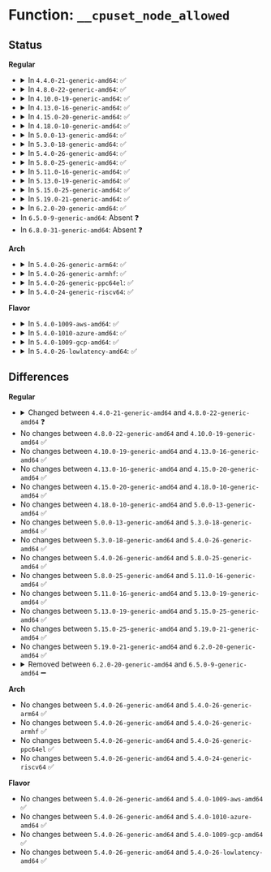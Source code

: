 # Function: <code>__cpuset_node_allowed</code>

## Status
<b>Regular</b>
<ul>
<li>
<details>
<summary>In <code>4.4.0-21-generic-amd64</code>: ✅</summary>

```c
int __cpuset_node_allowed(int node, gfp_t gfp_mask)
```

```json
{
  "name": "__cpuset_node_allowed",
  "collision_type": "Unique Global",
  "inline_type": "No",
  "funcs": [
    {
      "addr": 18446744071580014352,
      "name": "__cpuset_node_allowed",
      "external": true,
      "loc": "kernel/cpuset.c:2527",
      "file": "kernel/cpuset.c",
      "inline": "seen, unknown",
      "caller_inline": [],
      "caller_func": [
        "mm/page_alloc.c:get_page_from_freelist",
        "mm/vmscan.c:wakeup_kswapd",
        "mm/vmscan.c:do_try_to_free_pages",
        "mm/hugetlb.c:alloc_huge_page",
        "mm/slub.c:___slab_alloc"
      ]
    }
  ],
  "symbols": [
    {
      "addr": 18446744071580014352,
      "name": "__cpuset_node_allowed",
      "section": ".text",
      "bind": "STB_GLOBAL",
      "size": 215
    }
  ]
}
```
</details>
</li>
<li>
<details>
<summary>In <code>4.8.0-22-generic-amd64</code>: ✅</summary>

```c
bool __cpuset_node_allowed(int node, gfp_t gfp_mask)
```

```json
{
  "name": "__cpuset_node_allowed",
  "collision_type": "Unique Global",
  "inline_type": "No",
  "funcs": [
    {
      "addr": 18446744071580046768,
      "name": "__cpuset_node_allowed",
      "external": true,
      "loc": "kernel/cpuset.c:2548",
      "file": "kernel/cpuset.c",
      "inline": "seen, unknown",
      "caller_inline": [],
      "caller_func": [
        "mm/page_alloc.c:get_page_from_freelist",
        "mm/vmscan.c:wakeup_kswapd",
        "mm/vmscan.c:do_try_to_free_pages",
        "mm/hugetlb.c:alloc_huge_page",
        "mm/slub.c:___slab_alloc"
      ]
    }
  ],
  "symbols": [
    {
      "addr": 18446744071580046768,
      "name": "__cpuset_node_allowed",
      "section": ".text",
      "bind": "STB_GLOBAL",
      "size": 246
    }
  ]
}
```
</details>
</li>
<li>
<details>
<summary>In <code>4.10.0-19-generic-amd64</code>: ✅</summary>

```c
bool __cpuset_node_allowed(int node, gfp_t gfp_mask)
```

```json
{
  "name": "__cpuset_node_allowed",
  "collision_type": "Unique Global",
  "inline_type": "No",
  "funcs": [
    {
      "addr": 18446744071580086176,
      "name": "__cpuset_node_allowed",
      "external": true,
      "loc": "kernel/cpuset.c:2548",
      "file": "kernel/cpuset.c",
      "inline": "seen, unknown",
      "caller_inline": [],
      "caller_func": [
        "mm/page_alloc.c:get_page_from_freelist",
        "mm/vmscan.c:wakeup_kswapd",
        "mm/vmscan.c:do_try_to_free_pages",
        "mm/hugetlb.c:alloc_huge_page",
        "mm/slub.c:___slab_alloc"
      ]
    }
  ],
  "symbols": [
    {
      "addr": 18446744071580086176,
      "name": "__cpuset_node_allowed",
      "section": ".text",
      "bind": "STB_GLOBAL",
      "size": 234
    }
  ]
}
```
</details>
</li>
<li>
<details>
<summary>In <code>4.13.0-16-generic-amd64</code>: ✅</summary>

```c
bool __cpuset_node_allowed(int node, gfp_t gfp_mask)
```

```json
{
  "name": "__cpuset_node_allowed",
  "collision_type": "Unique Global",
  "inline_type": "No",
  "funcs": [
    {
      "addr": 18446744071580091952,
      "name": "__cpuset_node_allowed",
      "external": true,
      "loc": "kernel/cgroup/cpuset.c:2548",
      "file": "kernel/cgroup/cpuset.c",
      "inline": "seen, unknown",
      "caller_inline": [],
      "caller_func": [
        "mm/page_alloc.c:get_page_from_freelist",
        "mm/vmscan.c:wakeup_kswapd",
        "mm/vmscan.c:do_try_to_free_pages",
        "mm/hugetlb.c:dequeue_huge_page_nodemask",
        "mm/slub.c:___slab_alloc"
      ]
    }
  ],
  "symbols": [
    {
      "addr": 18446744071580091952,
      "name": "__cpuset_node_allowed",
      "section": ".text",
      "bind": "STB_GLOBAL",
      "size": 222
    }
  ]
}
```
</details>
</li>
<li>
<details>
<summary>In <code>4.15.0-20-generic-amd64</code>: ✅</summary>

```c
bool __cpuset_node_allowed(int node, gfp_t gfp_mask)
```

```json
{
  "name": "__cpuset_node_allowed",
  "collision_type": "Unique Global",
  "inline_type": "No",
  "funcs": [
    {
      "addr": 18446744071580144992,
      "name": "__cpuset_node_allowed",
      "external": true,
      "loc": "kernel/cgroup/cpuset.c:2552",
      "file": "kernel/cgroup/cpuset.c",
      "inline": "seen, unknown",
      "caller_inline": [],
      "caller_func": [
        "mm/page_alloc.c:get_page_from_freelist",
        "mm/vmscan.c:wakeup_kswapd",
        "mm/vmscan.c:do_try_to_free_pages",
        "mm/hugetlb.c:dequeue_huge_page_nodemask",
        "mm/slub.c:___slab_alloc"
      ]
    }
  ],
  "symbols": [
    {
      "addr": 18446744071580144992,
      "name": "__cpuset_node_allowed",
      "section": ".text",
      "bind": "STB_GLOBAL",
      "size": 222
    }
  ]
}
```
</details>
</li>
<li>
<details>
<summary>In <code>4.18.0-10-generic-amd64</code>: ✅</summary>

```c
bool __cpuset_node_allowed(int node, gfp_t gfp_mask)
```

```json
{
  "name": "__cpuset_node_allowed",
  "collision_type": "Unique Global",
  "inline_type": "No",
  "funcs": [
    {
      "addr": 18446744071580204672,
      "name": "__cpuset_node_allowed",
      "external": true,
      "loc": "kernel/cgroup/cpuset.c:2553",
      "file": "kernel/cgroup/cpuset.c",
      "inline": "seen, unknown",
      "caller_inline": [],
      "caller_func": [
        "mm/page_alloc.c:get_page_from_freelist",
        "mm/vmscan.c:wakeup_kswapd",
        "mm/vmscan.c:do_try_to_free_pages",
        "mm/hugetlb.c:dequeue_huge_page_nodemask",
        "mm/slub.c:___slab_alloc"
      ]
    }
  ],
  "symbols": [
    {
      "addr": 18446744071580204672,
      "name": "__cpuset_node_allowed",
      "section": ".text",
      "bind": "STB_GLOBAL",
      "size": 240
    }
  ]
}
```
</details>
</li>
<li>
<details>
<summary>In <code>5.0.0-13-generic-amd64</code>: ✅</summary>

```c
bool __cpuset_node_allowed(int node, gfp_t gfp_mask)
```

```json
{
  "name": "__cpuset_node_allowed",
  "collision_type": "Unique Global",
  "inline_type": "No",
  "funcs": [
    {
      "addr": 18446744071580256976,
      "name": "__cpuset_node_allowed",
      "external": true,
      "loc": "kernel/cgroup/cpuset.c:3361",
      "file": "kernel/cgroup/cpuset.c",
      "inline": "seen, unknown",
      "caller_inline": [],
      "caller_func": [
        "mm/page_alloc.c:get_page_from_freelist",
        "mm/vmscan.c:wakeup_kswapd",
        "mm/vmscan.c:do_try_to_free_pages",
        "mm/hugetlb.c:dequeue_huge_page_nodemask",
        "mm/slub.c:___slab_alloc"
      ]
    }
  ],
  "symbols": [
    {
      "addr": 18446744071580256976,
      "name": "__cpuset_node_allowed",
      "section": ".text",
      "bind": "STB_GLOBAL",
      "size": 240
    }
  ]
}
```
</details>
</li>
<li>
<details>
<summary>In <code>5.3.0-18-generic-amd64</code>: ✅</summary>

```c
bool __cpuset_node_allowed(int node, gfp_t gfp_mask)
```

```json
{
  "name": "__cpuset_node_allowed",
  "collision_type": "Unique Global",
  "inline_type": "No",
  "funcs": [
    {
      "addr": 18446744071580307904,
      "name": "__cpuset_node_allowed",
      "external": true,
      "loc": "kernel/cgroup/cpuset.c:3329",
      "file": "kernel/cgroup/cpuset.c",
      "inline": "seen, unknown",
      "caller_inline": [],
      "caller_func": [
        "mm/vmscan.c:wakeup_kswapd",
        "mm/vmscan.c:do_try_to_free_pages",
        "mm/page_alloc.c:get_page_from_freelist",
        "mm/hugetlb.c:dequeue_huge_page_nodemask",
        "mm/slub.c:___slab_alloc"
      ]
    }
  ],
  "symbols": [
    {
      "addr": 18446744071580307904,
      "name": "__cpuset_node_allowed",
      "section": ".text",
      "bind": "STB_GLOBAL",
      "size": 216
    }
  ]
}
```
</details>
</li>
<li>
<details>
<summary>In <code>5.4.0-26-generic-amd64</code>: ✅</summary>

```c
bool __cpuset_node_allowed(int node, gfp_t gfp_mask)
```

```json
{
  "name": "__cpuset_node_allowed",
  "collision_type": "Unique Global",
  "inline_type": "No",
  "funcs": [
    {
      "addr": 18446744071580356768,
      "name": "__cpuset_node_allowed",
      "external": true,
      "loc": "kernel/cgroup/cpuset.c:3417",
      "file": "kernel/cgroup/cpuset.c",
      "inline": "seen, unknown",
      "caller_inline": [],
      "caller_func": [
        "mm/vmscan.c:wakeup_kswapd",
        "mm/vmscan.c:do_try_to_free_pages",
        "mm/page_alloc.c:get_page_from_freelist",
        "mm/hugetlb.c:dequeue_huge_page_nodemask",
        "mm/slub.c:___slab_alloc"
      ]
    }
  ],
  "symbols": [
    {
      "addr": 18446744071580356768,
      "name": "__cpuset_node_allowed",
      "section": ".text",
      "bind": "STB_GLOBAL",
      "size": 226
    }
  ]
}
```
</details>
</li>
<li>
<details>
<summary>In <code>5.8.0-25-generic-amd64</code>: ✅</summary>

```c
bool __cpuset_node_allowed(int node, gfp_t gfp_mask)
```

```json
{
  "name": "__cpuset_node_allowed",
  "collision_type": "Unique Global",
  "inline_type": "No",
  "funcs": [
    {
      "addr": 18446744071580429744,
      "name": "__cpuset_node_allowed",
      "external": true,
      "loc": "kernel/cgroup/cpuset.c:3419",
      "file": "kernel/cgroup/cpuset.c",
      "inline": "seen, unknown",
      "caller_inline": [],
      "caller_func": [
        "mm/oom_kill.c:constrained_alloc",
        "mm/vmscan.c:wakeup_kswapd",
        "mm/vmscan.c:shrink_zones",
        "mm/page_alloc.c:get_page_from_freelist",
        "mm/hugetlb.c:dequeue_huge_page_nodemask",
        "mm/slub.c:get_any_partial"
      ]
    }
  ],
  "symbols": [
    {
      "addr": 18446744071580429744,
      "name": "__cpuset_node_allowed",
      "section": ".text",
      "bind": "STB_GLOBAL",
      "size": 234
    }
  ]
}
```
</details>
</li>
<li>
<details>
<summary>In <code>5.11.0-16-generic-amd64</code>: ✅</summary>

```c
bool __cpuset_node_allowed(int node, gfp_t gfp_mask)
```

```json
{
  "name": "__cpuset_node_allowed",
  "collision_type": "Unique Global",
  "inline_type": "No",
  "funcs": [
    {
      "addr": 18446744071580417296,
      "name": "__cpuset_node_allowed",
      "external": true,
      "loc": "kernel/cgroup/cpuset.c:3442",
      "file": "kernel/cgroup/cpuset.c",
      "inline": "seen, unknown",
      "caller_inline": [],
      "caller_func": [
        "mm/oom_kill.c:constrained_alloc",
        "mm/vmscan.c:wakeup_kswapd",
        "mm/vmscan.c:shrink_zones",
        "mm/page_alloc.c:get_page_from_freelist",
        "mm/hugetlb.c:dequeue_huge_page_nodemask",
        "mm/slub.c:get_any_partial"
      ]
    }
  ],
  "symbols": [
    {
      "addr": 18446744071580417296,
      "name": "__cpuset_node_allowed",
      "section": ".text",
      "bind": "STB_GLOBAL",
      "size": 248
    }
  ]
}
```
</details>
</li>
<li>
<details>
<summary>In <code>5.13.0-19-generic-amd64</code>: ✅</summary>

```c
bool __cpuset_node_allowed(int node, gfp_t gfp_mask)
```

```json
{
  "name": "__cpuset_node_allowed",
  "collision_type": "Unique Global",
  "inline_type": "No",
  "funcs": [
    {
      "addr": 18446744071580420080,
      "name": "__cpuset_node_allowed",
      "external": true,
      "loc": "kernel/cgroup/cpuset.c:3442",
      "file": "kernel/cgroup/cpuset.c",
      "inline": "seen, unknown",
      "caller_inline": [],
      "caller_func": [
        "mm/oom_kill.c:constrained_alloc",
        "mm/vmscan.c:wakeup_kswapd",
        "mm/vmscan.c:do_try_to_free_pages",
        "mm/page_alloc.c:__alloc_pages_bulk",
        "mm/page_alloc.c:get_page_from_freelist",
        "mm/hugetlb.c:dequeue_huge_page_nodemask",
        "mm/slub.c:get_any_partial"
      ]
    }
  ],
  "symbols": [
    {
      "addr": 18446744071580420080,
      "name": "__cpuset_node_allowed",
      "section": ".text",
      "bind": "STB_GLOBAL",
      "size": 248
    }
  ]
}
```
</details>
</li>
<li>
<details>
<summary>In <code>5.15.0-25-generic-amd64</code>: ✅</summary>

```c
bool __cpuset_node_allowed(int node, gfp_t gfp_mask)
```

```json
{
  "name": "__cpuset_node_allowed",
  "collision_type": "Unique Global",
  "inline_type": "No",
  "funcs": [
    {
      "addr": 18446744071580583392,
      "name": "__cpuset_node_allowed",
      "external": true,
      "loc": "kernel/cgroup/cpuset.c:3524",
      "file": "kernel/cgroup/cpuset.c",
      "inline": "seen, unknown",
      "caller_inline": [],
      "caller_func": [
        "mm/oom_kill.c:constrained_alloc",
        "mm/vmscan.c:wakeup_kswapd",
        "mm/vmscan.c:do_try_to_free_pages",
        "mm/page_alloc.c:__alloc_pages_bulk",
        "mm/page_alloc.c:get_page_from_freelist",
        "mm/hugetlb.c:dequeue_huge_page_nodemask",
        "mm/slub.c:get_any_partial"
      ]
    }
  ],
  "symbols": [
    {
      "addr": 18446744071580583392,
      "name": "__cpuset_node_allowed",
      "section": ".text",
      "bind": "STB_GLOBAL",
      "size": 248
    }
  ]
}
```
</details>
</li>
<li>
<details>
<summary>In <code>5.19.0-21-generic-amd64</code>: ✅</summary>

```c
bool __cpuset_node_allowed(int node, gfp_t gfp_mask)
```

```json
{
  "name": "__cpuset_node_allowed",
  "collision_type": "Unique Global",
  "inline_type": "No",
  "funcs": [
    {
      "addr": 18446744071580784480,
      "name": "__cpuset_node_allowed",
      "external": true,
      "loc": "kernel/cgroup/cpuset.c:3570",
      "file": "kernel/cgroup/cpuset.c",
      "inline": "seen, unknown",
      "caller_inline": [],
      "caller_func": [
        "mm/oom_kill.c:constrained_alloc",
        "mm/vmscan.c:wakeup_kswapd",
        "mm/page_alloc.c:__alloc_pages_bulk",
        "mm/page_alloc.c:get_page_from_freelist",
        "mm/hugetlb.c:dequeue_huge_page_nodemask",
        "mm/slub.c:get_any_partial"
      ]
    }
  ],
  "symbols": [
    {
      "addr": 18446744071580784480,
      "name": "__cpuset_node_allowed",
      "section": ".text",
      "bind": "STB_GLOBAL",
      "size": 261
    }
  ]
}
```
</details>
</li>
<li>
<details>
<summary>In <code>6.2.0-20-generic-amd64</code>: ✅</summary>

```c
bool __cpuset_node_allowed(int node, gfp_t gfp_mask)
```

```json
{
  "name": "__cpuset_node_allowed",
  "collision_type": "Unique Global",
  "inline_type": "No",
  "funcs": [
    {
      "addr": 18446744071581068160,
      "name": "__cpuset_node_allowed",
      "external": true,
      "loc": "kernel/cgroup/cpuset.c:3875",
      "file": "kernel/cgroup/cpuset.c",
      "inline": "seen, unknown",
      "caller_inline": [],
      "caller_func": [
        "mm/oom_kill.c:constrained_alloc",
        "mm/vmscan.c:wakeup_kswapd",
        "mm/page_alloc.c:__alloc_pages_bulk",
        "mm/page_alloc.c:get_page_from_freelist",
        "mm/hugetlb.c:dequeue_huge_page_nodemask",
        "mm/slub.c:get_any_partial"
      ]
    }
  ],
  "symbols": [
    {
      "addr": 18446744071581068160,
      "name": "__cpuset_node_allowed",
      "section": ".text",
      "bind": "STB_GLOBAL",
      "size": 261
    }
  ]
}
```
</details>
</li>
<li>
In <code>6.5.0-9-generic-amd64</code>: Absent ❓
</li>
<li>
In <code>6.8.0-31-generic-amd64</code>: Absent ❓
</li>
</ul>
<b>Arch</b>
<ul>
<li>
<details>
<summary>In <code>5.4.0-26-generic-arm64</code>: ✅</summary>

```c
bool __cpuset_node_allowed(int node, gfp_t gfp_mask)
```

```json
{
  "name": "__cpuset_node_allowed",
  "collision_type": "Unique Global",
  "inline_type": "No",
  "funcs": [
    {
      "addr": 18446603336491615840,
      "name": "__cpuset_node_allowed",
      "external": true,
      "loc": "kernel/cgroup/cpuset.c:3417",
      "file": "kernel/cgroup/cpuset.c",
      "inline": "seen, unknown",
      "caller_inline": [],
      "caller_func": [
        "mm/vmscan.c:wakeup_kswapd",
        "mm/vmscan.c:do_try_to_free_pages",
        "mm/page_alloc.c:get_page_from_freelist",
        "mm/hugetlb.c:dequeue_huge_page_nodemask",
        "mm/slub.c:___slab_alloc"
      ]
    }
  ],
  "symbols": [
    {
      "addr": 18446603336491615840,
      "name": "__cpuset_node_allowed",
      "section": ".text",
      "bind": "STB_GLOBAL",
      "size": 372
    }
  ]
}
```
</details>
</li>
<li>
<details>
<summary>In <code>5.4.0-26-generic-armhf</code>: ✅</summary>

```c
bool __cpuset_node_allowed(int node, gfp_t gfp_mask)
```

```json
{
  "name": "__cpuset_node_allowed",
  "collision_type": "Unique Global",
  "inline_type": "No",
  "funcs": [
    {
      "addr": 3225572652,
      "name": "__cpuset_node_allowed",
      "external": true,
      "loc": "kernel/cgroup/cpuset.c:3417",
      "file": "kernel/cgroup/cpuset.c",
      "inline": "seen, unknown",
      "caller_inline": [],
      "caller_func": [
        "mm/vmscan.c:wakeup_kswapd",
        "mm/vmscan.c:do_try_to_free_pages",
        "mm/page_alloc.c:get_page_from_freelist"
      ]
    }
  ],
  "symbols": [
    {
      "addr": 3225572652,
      "name": "__cpuset_node_allowed",
      "section": ".text",
      "bind": "STB_GLOBAL",
      "size": 268
    }
  ]
}
```
</details>
</li>
<li>
<details>
<summary>In <code>5.4.0-26-generic-ppc64el</code>: ✅</summary>

```c
bool __cpuset_node_allowed(int node, gfp_t gfp_mask)
```

```json
{
  "name": "__cpuset_node_allowed",
  "collision_type": "Unique Global",
  "inline_type": "No",
  "funcs": [
    {
      "addr": 13835058055284608496,
      "name": "__cpuset_node_allowed",
      "external": true,
      "loc": "kernel/cgroup/cpuset.c:3417",
      "file": "kernel/cgroup/cpuset.c",
      "inline": "seen, unknown",
      "caller_inline": [],
      "caller_func": [
        "mm/vmscan.c:wakeup_kswapd",
        "mm/vmscan.c:do_try_to_free_pages",
        "mm/page_alloc.c:get_page_from_freelist",
        "mm/hugetlb.c:dequeue_huge_page_nodemask",
        "mm/slub.c:___slab_alloc"
      ]
    }
  ],
  "symbols": [
    {
      "addr": 13835058055284608496,
      "name": "__cpuset_node_allowed",
      "section": ".text",
      "bind": "STB_GLOBAL",
      "size": 332
    }
  ]
}
```
</details>
</li>
<li>
<details>
<summary>In <code>5.4.0-24-generic-riscv64</code>: ✅</summary>

```c
bool __cpuset_node_allowed(int node, gfp_t gfp_mask)
```

```json
{
  "name": "__cpuset_node_allowed",
  "collision_type": "Unique Global",
  "inline_type": "No",
  "funcs": [
    {
      "addr": 18446743936272017678,
      "name": "__cpuset_node_allowed",
      "external": true,
      "loc": "kernel/cgroup/cpuset.c:3417",
      "file": "kernel/cgroup/cpuset.c",
      "inline": "seen, unknown",
      "caller_inline": [],
      "caller_func": [
        "mm/vmscan.c:wakeup_kswapd",
        "mm/vmscan.c:do_try_to_free_pages",
        "mm/page_alloc.c:get_page_from_freelist"
      ]
    }
  ],
  "symbols": [
    {
      "addr": 18446743936272017678,
      "name": "__cpuset_node_allowed",
      "section": ".text",
      "bind": "STB_GLOBAL",
      "size": 238
    }
  ]
}
```
</details>
</li>
</ul>
<b>Flavor</b>
<ul>
<li>
<details>
<summary>In <code>5.4.0-1009-aws-amd64</code>: ✅</summary>

```c
bool __cpuset_node_allowed(int node, gfp_t gfp_mask)
```

```json
{
  "name": "__cpuset_node_allowed",
  "collision_type": "Unique Global",
  "inline_type": "No",
  "funcs": [
    {
      "addr": 18446744071580325568,
      "name": "__cpuset_node_allowed",
      "external": true,
      "loc": "kernel/cgroup/cpuset.c:3417",
      "file": "kernel/cgroup/cpuset.c",
      "inline": "seen, unknown",
      "caller_inline": [],
      "caller_func": [
        "mm/vmscan.c:wakeup_kswapd",
        "mm/vmscan.c:do_try_to_free_pages",
        "mm/page_alloc.c:get_page_from_freelist",
        "mm/hugetlb.c:dequeue_huge_page_nodemask",
        "mm/slub.c:___slab_alloc"
      ]
    }
  ],
  "symbols": [
    {
      "addr": 18446744071580325568,
      "name": "__cpuset_node_allowed",
      "section": ".text",
      "bind": "STB_GLOBAL",
      "size": 226
    }
  ]
}
```
</details>
</li>
<li>
<details>
<summary>In <code>5.4.0-1010-azure-amd64</code>: ✅</summary>

```c
bool __cpuset_node_allowed(int node, gfp_t gfp_mask)
```

```json
{
  "name": "__cpuset_node_allowed",
  "collision_type": "Unique Global",
  "inline_type": "No",
  "funcs": [
    {
      "addr": 18446744071580272832,
      "name": "__cpuset_node_allowed",
      "external": true,
      "loc": "kernel/cgroup/cpuset.c:3417",
      "file": "kernel/cgroup/cpuset.c",
      "inline": "seen, unknown",
      "caller_inline": [],
      "caller_func": [
        "mm/vmscan.c:wakeup_kswapd",
        "mm/vmscan.c:do_try_to_free_pages",
        "mm/page_alloc.c:get_page_from_freelist",
        "mm/hugetlb.c:dequeue_huge_page_nodemask",
        "mm/slub.c:___slab_alloc"
      ]
    }
  ],
  "symbols": [
    {
      "addr": 18446744071580272832,
      "name": "__cpuset_node_allowed",
      "section": ".text",
      "bind": "STB_GLOBAL",
      "size": 226
    }
  ]
}
```
</details>
</li>
<li>
<details>
<summary>In <code>5.4.0-1009-gcp-amd64</code>: ✅</summary>

```c
bool __cpuset_node_allowed(int node, gfp_t gfp_mask)
```

```json
{
  "name": "__cpuset_node_allowed",
  "collision_type": "Unique Global",
  "inline_type": "No",
  "funcs": [
    {
      "addr": 18446744071580316816,
      "name": "__cpuset_node_allowed",
      "external": true,
      "loc": "kernel/cgroup/cpuset.c:3417",
      "file": "kernel/cgroup/cpuset.c",
      "inline": "seen, unknown",
      "caller_inline": [],
      "caller_func": [
        "mm/vmscan.c:wakeup_kswapd",
        "mm/vmscan.c:do_try_to_free_pages",
        "mm/page_alloc.c:get_page_from_freelist",
        "mm/hugetlb.c:dequeue_huge_page_nodemask",
        "mm/slub.c:___slab_alloc"
      ]
    }
  ],
  "symbols": [
    {
      "addr": 18446744071580316816,
      "name": "__cpuset_node_allowed",
      "section": ".text",
      "bind": "STB_GLOBAL",
      "size": 226
    }
  ]
}
```
</details>
</li>
<li>
<details>
<summary>In <code>5.4.0-26-lowlatency-amd64</code>: ✅</summary>

```c
bool __cpuset_node_allowed(int node, gfp_t gfp_mask)
```

```json
{
  "name": "__cpuset_node_allowed",
  "collision_type": "Unique Global",
  "inline_type": "No",
  "funcs": [
    {
      "addr": 18446744071580371712,
      "name": "__cpuset_node_allowed",
      "external": true,
      "loc": "kernel/cgroup/cpuset.c:3417",
      "file": "kernel/cgroup/cpuset.c",
      "inline": "seen, unknown",
      "caller_inline": [],
      "caller_func": [
        "mm/vmscan.c:wakeup_kswapd",
        "mm/vmscan.c:do_try_to_free_pages",
        "mm/page_alloc.c:get_page_from_freelist",
        "mm/hugetlb.c:dequeue_huge_page_nodemask",
        "mm/slub.c:___slab_alloc"
      ]
    }
  ],
  "symbols": [
    {
      "addr": 18446744071580371712,
      "name": "__cpuset_node_allowed",
      "section": ".text",
      "bind": "STB_GLOBAL",
      "size": 245
    }
  ]
}
```
</details>
</li>
</ul>

## Differences
<b>Regular</b>
<ul>
<li>
<details>
<summary>Changed between <code>4.4.0-21-generic-amd64</code> and <code>4.8.0-22-generic-amd64</code> ❓</summary>
<ul>
<li>
<b>Return type changed. </b>
<code>int</code> ➡️ <code>bool</code>
</li>
</ul>
</details>
</li>
<li>
No changes between <code>4.8.0-22-generic-amd64</code> and <code>4.10.0-19-generic-amd64</code> ✅
</li>
<li>
No changes between <code>4.10.0-19-generic-amd64</code> and <code>4.13.0-16-generic-amd64</code> ✅
</li>
<li>
No changes between <code>4.13.0-16-generic-amd64</code> and <code>4.15.0-20-generic-amd64</code> ✅
</li>
<li>
No changes between <code>4.15.0-20-generic-amd64</code> and <code>4.18.0-10-generic-amd64</code> ✅
</li>
<li>
No changes between <code>4.18.0-10-generic-amd64</code> and <code>5.0.0-13-generic-amd64</code> ✅
</li>
<li>
No changes between <code>5.0.0-13-generic-amd64</code> and <code>5.3.0-18-generic-amd64</code> ✅
</li>
<li>
No changes between <code>5.3.0-18-generic-amd64</code> and <code>5.4.0-26-generic-amd64</code> ✅
</li>
<li>
No changes between <code>5.4.0-26-generic-amd64</code> and <code>5.8.0-25-generic-amd64</code> ✅
</li>
<li>
No changes between <code>5.8.0-25-generic-amd64</code> and <code>5.11.0-16-generic-amd64</code> ✅
</li>
<li>
No changes between <code>5.11.0-16-generic-amd64</code> and <code>5.13.0-19-generic-amd64</code> ✅
</li>
<li>
No changes between <code>5.13.0-19-generic-amd64</code> and <code>5.15.0-25-generic-amd64</code> ✅
</li>
<li>
No changes between <code>5.15.0-25-generic-amd64</code> and <code>5.19.0-21-generic-amd64</code> ✅
</li>
<li>
No changes between <code>5.19.0-21-generic-amd64</code> and <code>6.2.0-20-generic-amd64</code> ✅
</li>
<li>
<details>
<summary>Removed between <code>6.2.0-20-generic-amd64</code> and <code>6.5.0-9-generic-amd64</code> ➖</summary>

```c
bool __cpuset_node_allowed(int node, gfp_t gfp_mask)
```
</details>
</li>
</ul>
<b>Arch</b>
<ul>
<li>
No changes between <code>5.4.0-26-generic-amd64</code> and <code>5.4.0-26-generic-arm64</code> ✅
</li>
<li>
No changes between <code>5.4.0-26-generic-amd64</code> and <code>5.4.0-26-generic-armhf</code> ✅
</li>
<li>
No changes between <code>5.4.0-26-generic-amd64</code> and <code>5.4.0-26-generic-ppc64el</code> ✅
</li>
<li>
No changes between <code>5.4.0-26-generic-amd64</code> and <code>5.4.0-24-generic-riscv64</code> ✅
</li>
</ul>
<b>Flavor</b>
<ul>
<li>
No changes between <code>5.4.0-26-generic-amd64</code> and <code>5.4.0-1009-aws-amd64</code> ✅
</li>
<li>
No changes between <code>5.4.0-26-generic-amd64</code> and <code>5.4.0-1010-azure-amd64</code> ✅
</li>
<li>
No changes between <code>5.4.0-26-generic-amd64</code> and <code>5.4.0-1009-gcp-amd64</code> ✅
</li>
<li>
No changes between <code>5.4.0-26-generic-amd64</code> and <code>5.4.0-26-lowlatency-amd64</code> ✅
</li>
</ul>
